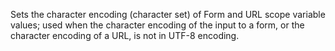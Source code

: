 Sets the character encoding (character set) of Form and URL
        scope variable values; used when the character encoding of
        the input to a form, or the character encoding of a URL, is
        not in UTF-8 encoding.